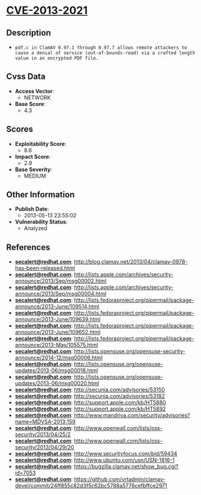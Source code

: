 
# [CVE-2013-2021](http://blog.clamav.net/2013/04/clamav-0978-has-been-released.html)

## Description

- `pdf.c in ClamAV 0.97.1 through 0.97.7 allows remote attackers to cause a denial of service (out-of-bounds-read) via a crafted length value in an encrypted PDF file.`

## Cvss Data

- **Access Vector**:
  - NETWORK
- **Base Score**:
  - 4.3

## Scores

- **Exploitability Score**:
  - 8.6
- **Impact Score**:
  - 2.9
- **Base Severity**:
  - MEDIUM

## Other Information

- **Publish Date**:
  - 2013-05-13 23:55:02
- **Vulnerability Status**:
  - Analyzed

## References

- **secalert@redhat.com**: http://blog.clamav.net/2013/04/clamav-0978-has-been-released.html
- **secalert@redhat.com**: http://lists.apple.com/archives/security-announce/2013/Sep/msg00002.html
- **secalert@redhat.com**: http://lists.apple.com/archives/security-announce/2013/Sep/msg00004.html
- **secalert@redhat.com**: http://lists.fedoraproject.org/pipermail/package-announce/2013-June/109514.html
- **secalert@redhat.com**: http://lists.fedoraproject.org/pipermail/package-announce/2013-June/109639.html
- **secalert@redhat.com**: http://lists.fedoraproject.org/pipermail/package-announce/2013-June/109652.html
- **secalert@redhat.com**: http://lists.fedoraproject.org/pipermail/package-announce/2013-May/105575.html
- **secalert@redhat.com**: http://lists.opensuse.org/opensuse-security-announce/2014-12/msg00006.html
- **secalert@redhat.com**: http://lists.opensuse.org/opensuse-updates/2013-06/msg00018.html
- **secalert@redhat.com**: http://lists.opensuse.org/opensuse-updates/2013-06/msg00020.html
- **secalert@redhat.com**: http://secunia.com/advisories/53150
- **secalert@redhat.com**: http://secunia.com/advisories/53182
- **secalert@redhat.com**: http://support.apple.com/kb/HT5880
- **secalert@redhat.com**: http://support.apple.com/kb/HT5892
- **secalert@redhat.com**: http://www.mandriva.com/security/advisories?name=MDVSA-2013:159
- **secalert@redhat.com**: http://www.openwall.com/lists/oss-security/2013/04/25/2
- **secalert@redhat.com**: http://www.openwall.com/lists/oss-security/2013/04/29/20
- **secalert@redhat.com**: http://www.securityfocus.com/bid/59434
- **secalert@redhat.com**: http://www.ubuntu.com/usn/USN-1816-1
- **secalert@redhat.com**: https://bugzilla.clamav.net/show_bug.cgi?id=7053
- **secalert@redhat.com**: https://github.com/vrtadmin/clamav-devel/commit/24ff855c82d3f5c62bc5788a5776cefbffce2971
